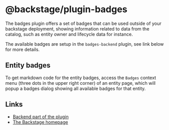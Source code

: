# @backstage/plugin-badges

The badges plugin offers a set of badges that can be used outside of
your backstage deployment, showing information related to data from
the catalog, such as entity owner and lifecycle data for instance.

The available badges are setup in the `badges-backend` plugin, see
link below for more details.

## Entity badges

To get markdown code for the entity badges, access the `Badges` context menu
(three dots in the upper right corner) of an entity page, which will popup a
badges dialog showing all available badges for that entity.

## Links

- [Backend part of the plugin](https://github.com/backstage/backstage/tree/master/plugins/badges-backend)
- [The Backstage homepage](https://backstage.io)
